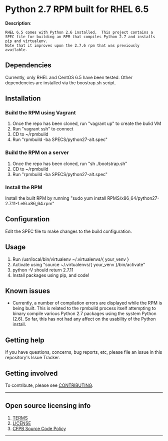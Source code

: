 # Python 2.7 RPM built for RHEL 6.5

**Description**:  

    RHEL 6.5 comes with Python 2.6 installed.  This project contains a SPEC file for building an RPM that compiles Python 2.7 and installs pip and virtualenv.
    Note that it improves upon the 2.7.6 rpm that was previously available.
    

## Dependencies

Currently, only RHEL and CentOS 6.5 have been tested.  Other dependencies are installed
via the boostrap.sh script.

## Installation

### Build the RPM using Vagrant

1. Once the repo has been cloned, run "vagrant up" to create the bulid VM
2. Run "vagrant ssh" to connect
3. CD to ~/rpmbuild
4. Run "rpmbuild -ba SPECS/python27-alt.spec"

### Build the RPM on a server
1. Once the repo has been cloned, run "sh ./bootstrap.sh"
2. CD to ~/rpmbuild
3. Run "rpmbuild -ba SPECS/python27-alt.spec"

### Install the RPM

Install the built RPM by running "sudo yum install RPMS/x86_64/python27-2.7.11-1.el6.x86_64.rpm"

## Configuration

Edit the SPEC file to make changes to the build configuration.

## Usage

1. Run /usr/local/bin/virtualenv ~/.virtualenvs/{ your_venv }
2. Activate using "source ~/.virtualenvs/{ your_venv }/bin/activate"
3. python -V should return 2.7.11
4. Install packages using pip, and code!

## Known issues

- Currently, a number of compilation errors are displayed while the RPM is being
built.  This is related to the rpmbuild process itself attempting to binary
compile various Python 2.7 packages using the system Python (2.6).  So far,
this has not had any affect on the usability of the Python install.

## Getting help

If you have questions, concerns, bug reports, etc, please file an issue in this repository's Issue Tracker.

## Getting involved

To contribute, please see [CONTRIBUTING](CONTRIBUTING.md).

----

## Open source licensing info
1. [TERMS](TERMS.md)
2. [LICENSE](LICENSE)
3. [CFPB Source Code Policy](https://github.com/cfpb/source-code-policy/)

----
